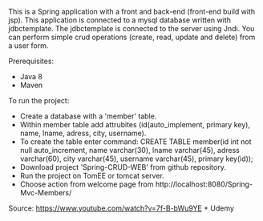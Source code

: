 This is a Spring application with a front and back-end (front-end build with jsp).
This application is connected to a mysql database written with jdbctemplate. The jdbctemplate is connected to the server using Jndi. 
You can perform simple crud operations (create, read, update and delete) from a user form. 

Prerequisites:
* Java 8
* Maven 

To run the project:
* Create a database with a 'member' table. 
* Within member table add attrubites (id(auto_implement, primary key), name, lname, adress, city, username). 
* To create the table enter command:  CREATE TABLE member(id int not null auto_increment, name varchar(30), lname varchar(45), adress varchar(60), city varchar(45), username varchar(45), primary key(id)); 
* Download project 'Spring-CRUD-WEB' from github repository. 
* Run the project on TomEE or tomcat server. 
* Choose action from welcome page from http://localhost:8080/Spring-Mvc-Members/

Source: https://www.youtube.com/watch?v=7f-B-bWu9YE + Udemy
